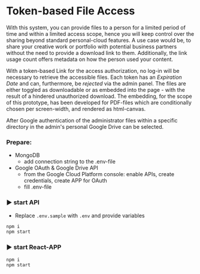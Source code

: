 # Token-based File Access

With this system, you can provide files to a person for a limited period of time and within a limited access scope, hence you will keep control over the sharing beyond standard personal-cloud features. A use case would be, to share your creative work or portfolio with potential business partners without the need to provide a download link to them. Additionally, the link usage count offers metadata on how the person used your content.

With a token-based Link for the access authorization, no log-in will be necessary to retrieve the accessible files. Each token has an _Expiration Date_ and can, furthermore, be _rejected_ via the admin panel. The files are either toggled as downloadable or as embedded into the page - with the result of a hindered unauthorized download. The embedding, for the scope of this prototype, has been developed for PDF-files which are conditionally chosen per screen-width, and rendered as html-canvas.

After Google authentication of the administrator files within a specific directory in the admin's personal Google Drive can be selected.

### Prepare:

- MongoDB
  - add connection string to the .env-file
- Google OAuth & Google Drive API
  - from the Google Cloud Platform console: enable APIs, create credentials, create APP for OAuth
  - fill .env-file

### ▶ start API

- Replace `.env.sample` with `.env` and provide variables

```bash
npm i
npm start
```

### ▶ start React-APP

```bash
npm i
npm start
```
